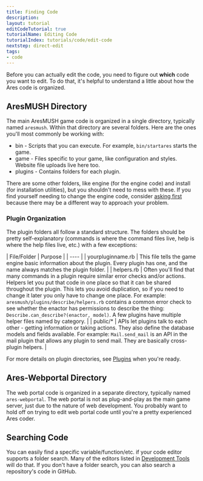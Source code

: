 ```yaml
---
title: Finding Code
description: 
layout: tutorial
editCodeTutorial: true
tutorialName: Editing Code
tutorialIndex: tutorials/code/edit-code
nextstep: direct-edit
tags:
- code
---
```


Before you can actually edit the code, you need to figure out **which** code you want to edit.  To do that, it's helpful to understand a little about how the Ares code is organized.

## AresMUSH Directory

The main AresMUSH game code is organized in a single directory, typically named `aresmush`.  Within that directory are several folders.  Here are the ones you'll most commonly be working with:

* bin - Scripts that you can execute.  For example, `bin/startares` starts the game.
* game - Files specific to your game, like configuration and styles.  Website file uploads live here too.
* plugins - Contains folders for each plugin.

There are some other folders, like engine (for the engine code) and install (for installation utilities), but you shouldn't need to mess with these.  If you find yourself needing to change the engine code, consider [asking first](/feedback.html) because there may be a different way to approach your problem.

### Plugin Organization

The plugin folders all follow a standard structure.  The folders should be pretty self-explanatory (commands is where the command files live, help is where the help files live, etc.) with a few exceptions:


| File/Folder | Purpose |
| ---- | 
| yourpluginname.rb | This file tells the game engine basic information about the plugin. Every plugin has one, and the name always matches the plugin folder. |
| helpers.rb | Often you'll find that many commands in a plugin require similar error checks and/or actions. Helpers let you put that code in one place so that it can be shared throughout the plugin. This lets you avoid duplication, so if you need to change it later you only have to change one place.  For example:  `aresmush/plugins/describe/helpers.rb` contains a common error check to see whether the enactor has permissions to describe the thing:  `Describe.can_describe?(enactor, model)`. A few plugins have multiple helper files named by category. |
| public/* | APIs let plugins talk to each other - getting information or taking actions. They also define the database models and fields available. For example: `Mail.send_mail` is an API in the mail plugin that allows any plugin to send mail. They are basically cross-plugin helpers. |

For more details on plugin directories, see [Plugins](/tutorials/code/plugins.html) when you're ready.


## Ares-Webportal Directory

The web portal code is organized in a separate directory, typically named `ares-webportal`.  The web portal is not as plug-and-play as the main game server, just due to the nature of web development.  You probably want to hold off on trying to edit web portal code until you're a pretty experienced Ares coder.

## Searching Code

You can easily find a specific variable/function/etc. if your code editor supports a folder search.  Many of the editors listed in [Development Tools](/tutorials/code/dev-tools.html) will do that.  If you don't have a folder search, you can also search a repository's code in GitHub.